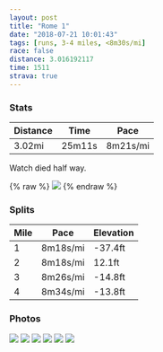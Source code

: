 ```yaml
---
layout: post
title: "Rome 1"
date: "2018-07-21 10:01:43"
tags: [runs, 3-4 miles, <8m30s/mi]
race: false
distance: 3.016192117
time: 1511
strava: true
---
```


### Stats

| Distance | Time | Pace |
|----------|------|------|
|3.02mi|25m11s|8m21s/mi|

Watch died half way.

{% raw %}
<img src='https://maps.googleapis.com/maps/api/staticmap?maptype=roadmap&path=enc:knt~FwjckAaOcDTbKkB`HyWt^qNxKkGhBaEkCaBmJwE|@RaOsEaUsLoHcELwPjKw^rKx@s@E}HvZkFvReMrIX&key=AIzaSyC1MId7bFpkLXNAaYhBSTb8jLyiSqzbDtM&size=800x800&markers=color:yellow|label:S|41.88918,12.4742&markers=color:green|label:F|41.90500000000001,12.47492'>
{% endraw %}

### Splits

| Mile | Pace | Elevation |
|------|------|-----------|
|1|8m18s/mi|-37.4ft|
|2|8m18s/mi|12.1ft|
|3|8m26s/mi|-14.8ft|
|4|8m34s/mi|-13.8ft|

### Photos
<img src='https://dgtzuqphqg23d.cloudfront.net/JHuoeXceTjifHK9qI5QtcyuDg5LMojYsJ_ewCXNmPtU-576x768.jpg'>

<img src='https://dgtzuqphqg23d.cloudfront.net/VCaUFAEA9K-njtfzUPjXd7H9_dEubTsWFb_mkEch0Yo-768x576.jpg'>

<img src='https://dgtzuqphqg23d.cloudfront.net/TwNmLXioTYQ1USHpydzZw5J_XN5nM19PGjAtUjU1Klg-768x575.jpg'>

<img src='https://dgtzuqphqg23d.cloudfront.net/2iYWUCKdG9Ievt5a6b1dsQr7XC78_fzgkT4u7saXCQk-576x768.jpg'>

<img src='https://dgtzuqphqg23d.cloudfront.net/hK_6Pza0uhBaUChMxaHZjbjs6d32FZ3SCYIveBMITfM-768x767.jpg'>

<img src='https://dgtzuqphqg23d.cloudfront.net/vaRJQD16lYzQpv1Fwb-F2Hxs0QKQzIqP6BaDsRFrxfQ-768x768.jpg'>
